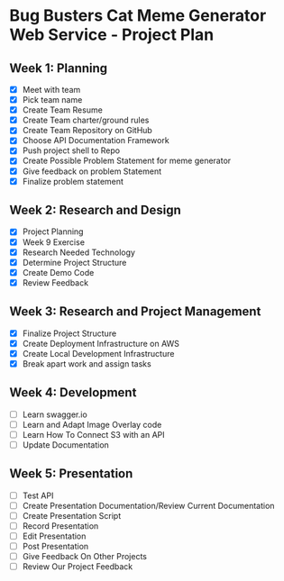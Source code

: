 # Bug Busters Cat Meme Generator Web Service - Project Plan

## Week 1: Planning
- [x] Meet with team
- [x] Pick team name
- [x] Create Team Resume
- [x] Create Team charter/ground rules
- [x] Create Team Repository on GitHub
- [x] Choose API Documentation Framework
- [x] Push project shell to Repo
- [x] Create Possible Problem Statement for meme generator
- [x] Give feedback on problem Statement
- [x] Finalize problem statement

## Week 2: Research and Design
- [x] Project Planning
- [x] Week 9 Exercise
- [x] Research Needed Technology
- [x] Determine Project Structure
- [x] Create Demo Code
- [x] Review Feedback

## Week 3: Research and Project Management
- [x] Finalize Project Structure
- [x] Create Deployment Infrastructure on AWS
- [x] Create Local Development Infrastructure
- [x] Break apart work and assign tasks

## Week 4: Development
- [ ] Learn swagger.io
- [ ] Learn and Adapt Image Overlay code
- [ ] Learn How To Connect S3 with an API
- [ ] Update Documentation

## Week 5: Presentation
- [ ] Test API
- [ ] Create Presentation Documentation/Review Current Documentation
- [ ] Create Presentation Script
- [ ] Record Presentation
- [ ] Edit Presentation
- [ ] Post Presentation
- [ ] Give Feedback On Other Projects
- [ ] Review Our Project Feedback
